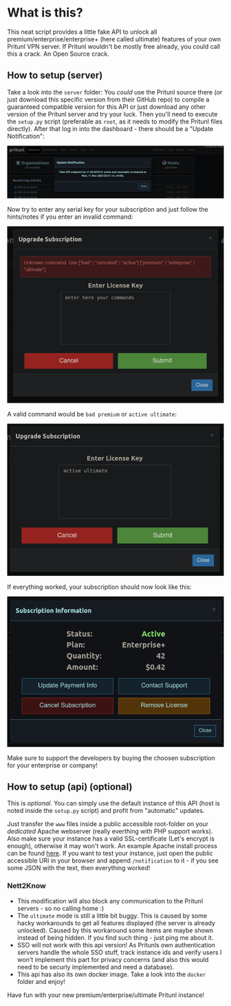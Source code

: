 # What is this? #
This neat script provides a little fake API to unlock all premium/enterprise/enterprise+ (here called ultimate) features of your own Pritunl VPN server. If Pritunl wouldn't be mostly free already, you could call this a crack. An Open Source crack.

## How to setup (server) ##
Take a look into the `server` folder: You _could_ use the Pritunl source there (or just download this specific version from their GitHub repo) to compile a guaranteed compatible version for this API or just download any other version of the Pritunl server and try your luck.
Then you'll need to execute the `setup.py` script (preferable as `root`, as it needs to modify the Pritunl files directly).
After that log in into the dashboard - there should be a "Update Notification":

![login-msg](docs/login-msg.png)

Now try to enter any serial key for your subscription and just follow the hints/notes if you enter an invalid command:

![enter-something](docs/enter-something.png)

A valid command would be `bad premium` or `active ultimate`:

![active-ultimate](docs/active-ultimate.png)

If everything worked, your subscription should now look like this:

![done](docs/done.png)

Make sure to support the developers by buying the choosen subscription for your enterprise or company!

## How to setup (api) (optional) ##
This is _optional_. You can simply use the default instance of this API (host is noted inside the `setup.py` script) and profit from "automatic" updates.

Just transfer the `www` files inside a public accessible root-folder on your _dedicated_ Apache webserver (really everthing with PHP support works). Also make sure your instance has a valid SSL-certificate (Let's encrypt is enough), otherwise it may won't work.
An example Apache install process can be found [here](docs/apache/install.md). If you want to test your instance, just open the public accessible URI in your browser and append `/notification` to it - if you see some JSON with the text, then everything worked!

### Nett2Know ###
* This modification will also block any communication to the Pritunl servers - so no calling home :)
* The `ultimate` mode is still a little bit buggy. This is caused by some hacky workarounds to get all features displayed (the server is already unlocked). Caused by this workaround some items are maybe shown instead of being hidden. If you find such thing - just ping me about it.
* SSO will not work with this api version! As Pritunls own authentication servers handle the whole SSO stuff, track instance ids and verify users I won't implement this part for privacy concerns (and also this would need to be securly implemented and need a database).
* This api has also its own docker image. Take a look into the `docker` folder and enjoy!

Have fun with your new premium/enterprise/ultimate Pritunl instance!
